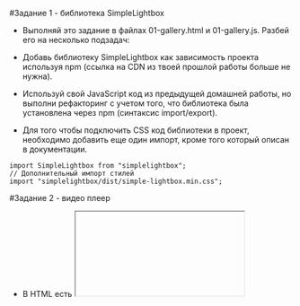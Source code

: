 #Задание 1 - библиотека SimpleLightbox
- Выполняй это задание в файлах 01-gallery.html и 01-gallery.js. Разбей его на несколько подзадач:

- Добавь библиотеку SimpleLightbox как зависимость проекта используя npm (ссылка на CDN из твоей прошлой работы больше не нужна).
- Используй свой JavaScript код из предыдущей домашней работы, но выполни рефакторинг с учетом того, что библиотека была установлена через npm (синтаксис import/export).
- Для того чтобы подключить CSS код библиотеки в проект, необходимо добавить еще один импорт, кроме того который описан в документации.

```// Описан в документации
import SimpleLightbox from "simplelightbox";
// Дополнительный импорт стилей
import "simplelightbox/dist/simple-lightbox.min.css";
```
#Задание 2 - видео плеер
- В HTML есть <iframe> с видео для Vimeo плеера. Напиши скрипт который будет сохранять текущее время воспроизведения видео в локальное хранилище и, при перезагрузке страницы, продолжать воспроизводить видео с этого времени.

```<iframe
  id="vimeo-player"
  src="https://player.vimeo.com/video/236203659"
  width="640"
  height="360"
  frameborder="0"
  allowfullscreen
  allow="autoplay; encrypted-media"
></iframe>
  ```
- Выполняй это задание в файлах 02-video.html и 02-video.js. Разбей его на несколько подзадач:

1. Ознакомься с документацией библиотеки Vimeo плеера.
2. Добавь библиотеку как зависимость проекта через npm.
3. Инициализируй плеер в файле скрипта как это описано в секции pre-existing player, но учти что у тебя плеер добавлен как npm пакет, а не через CDN.
4. Разбери документацию метода on() и начни отслеживать событие timeupdate - обновление времени воспроизведения.
5. Сохраняй время воспроизведения в локальное хранилище. Пусть ключом для хранилища будет строка "videoplayer-current-time".
6. При перезагрузке страницы воспользуйся методом setCurrentTime() для того чтобы возобновить воспроизведение с сохраненной позиции.
7. Добавь в проект бибилотеку lodash.throttle и сделай так, чтобы время воспроизведения обновлялось в хранилище не чаще чем раз в секунду.

#Задание 3 - форма обратной связи
- В HTML есть разметка формы. Напиши скрипт который будет сохранять значения полей в локальное хранилище когда пользователь что-то печатает.

```<form class="feedback-form" autocomplete="off">
  <label>
    Email
    <input type="email" name="email" autofocus />
  </label>
  <label>
    Message
    <textarea name="message" rows="8"></textarea>
  </label>
  <button type="submit">Submit</button>
</form>
  ```
- Выполняй это задание в файлах 03-feedback.html и 03-feedback.js. Разбей его на несколько подзадач:

- Отслеживай на форме событие input, и каждый раз записывай в локальное хранилище объект с полями email и message, в которых сохраняй текущие значения полей формы. Пусть ключом для хранилища будет строка "feedback-form-state".
- При загрузке страницы проверяй состояние хранилища, и если там есть сохраненные данные, заполняй ими поля формы. В противном случае поля должны быть пустыми.
- При сабмите формы очищай хранилище и поля формы, а также выводи объект с полями email, message и текущими их значениями в консоль.
- Сделай так, чтобы хранилище обновлялось не чаще чем раз в 500 миллисекунд. Для этого добавь в проект и используй библиотеку lodash.throttle.
